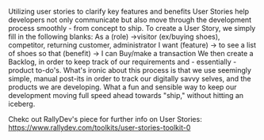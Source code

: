   Utilizing user stories to clarify key features and benefits
  User Stories help developers not only communicate but also move through the development process smoothly - from concept to ship.
  To create a User Story, we simply fill in the following blanks: 
      As a (role) →visitor (ex/buying shoes), competitor, returning customer, administrator
      I want (feature) → to see a list of shoes
      so that (benefit) → I can Buy/make a transaction
We then create a Backlog, in order to keep track of our requirements and - essentially - product to-do's.
What's ironic about this process is that we use seemingly simple, manual post-its in order to track our digitally savvy selves, and the products we are developing.
What a fun and sensible way to keep our development moving full speed ahead towards "ship," without hitting an iceberg.

Chekc out RallyDev's piece for further info on User Stories: https://www.rallydev.com/toolkits/user-stories-toolkit-0
